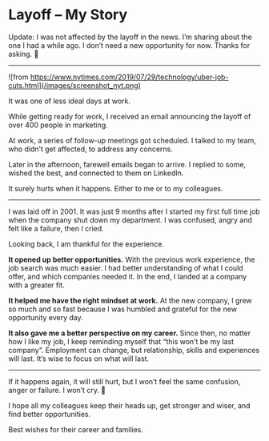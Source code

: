 # Layoff – My Story

Update: I was not affected by the layoff in the news. I’m sharing about the one I had a while ago. I don’t need a new opportunity for now. Thanks for asking. 🙂

---

![from https://www.nytimes.com/2019/07/29/technology/uber-job-cuts.html](/images/screenshot_nyt.png)

It was one of less ideal days at work.

While getting ready for work, I received an email announcing the layoff of over 400 people in marketing.

At work, a series of follow-up meetings got scheduled. I talked to my team, who didn’t get affected, to address any concerns.

Later in the afternoon, farewell emails began to arrive. I replied to some, wished the best, and connected to them on LinkedIn.

It surely hurts when it happens. Either to me or to my colleagues.

---

I was laid off in 2001. It was just 9 months after I started my first full time job when the company shut down my department. I was confused, angry and felt like a failure, then I cried.

Looking back, I am thankful for the experience.

**It opened up better opportunities.** With the previous work experience, the job search was much easier. I had better understanding of what I could offer, and which companies needed it. In the end, I landed at a company with a greater fit.

**It helped me have the right mindset at work.** At the new company, I grew so much and so fast because I was humbled and grateful for the new opportunity every day.

**It also gave me a better perspective on my career.** Since then, no matter how I like my job, I keep reminding myself that “this won’t be my last company“. Employment can change, but relationship, skills and experiences will last. It’s wise to focus on what will last.

---

If it happens again, it will still hurt, but I won’t feel the same confusion, anger or failure. I won’t cry. 🙂

I hope all my colleagues keep their heads up, get stronger and wiser, and find better opportunities.

Best wishes for their career and families.